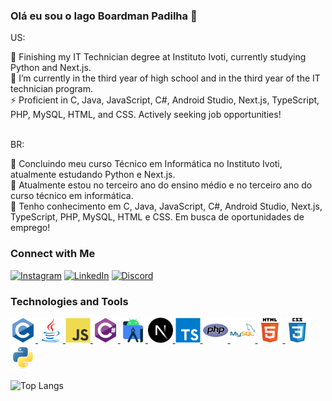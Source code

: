 ### Olá eu sou o Iago Boardman Padilha 👋

US: <br>

🔭 Finishing my IT Technician degree at Instituto Ivoti, currently studying Python and Next.js. <br>
🌱 I’m currently in the third year of high school and in the third year of the IT technician program. <br>
⚡ Proficient in C, Java, JavaScript, C#, Android Studio, Next.js, TypeScript, PHP, MySQL, HTML, and CSS. Actively seeking job opportunities! <br> <br>

BR: <br>

🔭 Concluindo meu curso Técnico em Informática no Instituto Ivoti, atualmente estudando Python e Next.js. <br>
🌱 Atualmente estou no terceiro ano do ensino médio e no terceiro ano do curso técnico em informática. <br>
👯 Tenho conhecimento em C, Java, JavaScript, C#, Android Studio, Next.js, TypeScript, PHP, MySQL, HTML e CSS. Em busca de oportunidades de emprego! <br>

### Connect with Me

[![Instagram](https://img.shields.io/badge/Instagram-E4405F?style=for-the-badge&logo=instagram&logoColor=white)](https://www.instagram.com/iago_boardy/)
[![LinkedIn](https://img.shields.io/badge/LinkedIn-0077B5?style=for-the-badge&logo=linkedin&logoColor=white)](https://www.linkedin.com/in/iago-boardman-padilha-057aab285/)
[![Discord](https://img.shields.io/badge/Discord-7289DA?style=for-the-badge&logo=discord&logoColor=white)](https://discord.com/users/boardy)

### Technologies and Tools

<p align="left">
<a href="https://www.cprogramming.com/" target="_blank" rel="noreferrer"> <img src="https://raw.githubusercontent.com/devicons/devicon/master/icons/c/c-original.svg" alt="C" width="40" height="40"/> </a>
<a href="https://www.java.com/" target="_blank" rel="noreferrer"> <img src="https://raw.githubusercontent.com/devicons/devicon/master/icons/java/java-original.svg" alt="Java" width="40" height="40"/> </a>
<a href="https://developer.mozilla.org/en-US/docs/Web/JavaScript" target="_blank" rel="noreferrer"> <img src="https://raw.githubusercontent.com/devicons/devicon/master/icons/javascript/javascript-original.svg" alt="JavaScript" width="40" height="40"/> </a>
<a href="https://docs.microsoft.com/en-us/dotnet/csharp/" target="_blank" rel="noreferrer"> <img src="https://raw.githubusercontent.com/devicons/devicon/master/icons/csharp/csharp-original.svg" alt="C#" width="40" height="40"/> </a>
<a href="https://developer.android.com/studio" target="_blank" rel="noreferrer"> <img src="https://raw.githubusercontent.com/devicons/devicon/master/icons/androidstudio/androidstudio-original.svg" alt="Android Studio" width="40" height="40"/> </a>
<a href="https://nextjs.org/" target="_blank" rel="noreferrer"> <img src="https://raw.githubusercontent.com/devicons/devicon/master/icons/nextjs/nextjs-original.svg" alt="Next.js" width="40" height="40"/> </a>
<a href="https://www.typescriptlang.org/" target="_blank" rel="noreferrer"> <img src="https://raw.githubusercontent.com/devicons/devicon/master/icons/typescript/typescript-original.svg" alt="TypeScript" width="40" height="40"/> </a>
<a href="https://www.php.net/" target="_blank" rel="noreferrer"> <img src="https://raw.githubusercontent.com/devicons/devicon/master/icons/php/php-original.svg" alt="PHP" width="40" height="40"/> </a>
<a href="https://www.mysql.com/" target="_blank" rel="noreferrer"> <img src="https://raw.githubusercontent.com/devicons/devicon/master/icons/mysql/mysql-original-wordmark.svg" alt="MySQL" width="40" height="40"/> </a>
<a href="https://developer.mozilla.org/en-US/docs/Web/HTML" target="_blank" rel="noreferrer"> <img src="https://raw.githubusercontent.com/devicons/devicon/master/icons/html5/html5-original-wordmark.svg" alt="HTML" width="40" height="40"/> </a>
<a href="https://developer.mozilla.org/en-US/docs/Web/CSS" target="_blank" rel="noreferrer"> <img src="https://raw.githubusercontent.com/devicons/devicon/master/icons/css3/css3-original-wordmark.svg" alt="CSS" width="40" height="40"/> </a>
<a href="https://www.python.org/" target="_blank" rel="noreferrer"> <img src="https://raw.githubusercontent.com/devicons/devicon/master/icons/python/python-original.svg" alt="Python" width="40" height="40"/> </a>
</p>

![Top Langs](https://github-readme-stats.vercel.app/api/top-langs/?username=Iago-Boardy&layout=compact)
